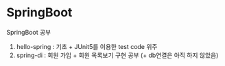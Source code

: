# SpringBoot
SpringBoot 공부 

1. hello-spring : 기초 + JUnit5를 이용한 test code 위주
2. spring-di : 회원 가입 + 회원 목록보기 구현 공부 (+ db연결은 아직 하지 않았음)

